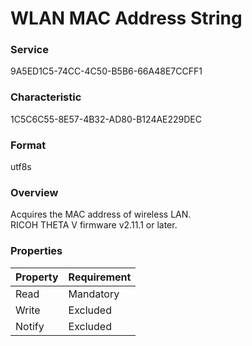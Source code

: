 # WLAN MAC Address String

### Service

9A5ED1C5-74CC-4C50-B5B6-66A48E7CCFF1

### Characteristic

1C5C6C55-8E57-4B32-AD80-B124AE229DEC

### Format

utf8s

### Overview

Acquires the MAC address of wireless LAN.  
RICOH THETA V firmware v2.11.1 or later.

### Properties

| Property | Requirement |
|:--|:--|
| Read | Mandatory |
| Write | Excluded |
| Notify | Excluded |
